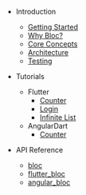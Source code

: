 - Introduction

  - [Getting Started](gettingstarted.md)
  - [Why Bloc?](whybloc.md)
  - [Core Concepts](coreconcepts.md)
  - [Architecture](architecture.md)
  - [Testing](testing.md)

- Tutorials

  - Flutter
    - [Counter](fluttercountertutorial.md)
    - [Login](flutterlogintutorial.md)
    - [Infinite List](flutterinfinitelisttutorial.md)
  - AngularDart
    - [Counter](angularcountertutorial.md)

- API Reference

  - [bloc](https://pub.dartlang.org/documentation/bloc/latest/bloc/bloc-library.html)
  - [flutter_bloc](https://pub.dartlang.org/documentation/flutter_bloc/latest/flutter_bloc/flutter_bloc-library.html)
  - [angular_bloc](https://pub.dartlang.org/documentation/angular_bloc/latest/angular_dart/angular_dart-library.html)
